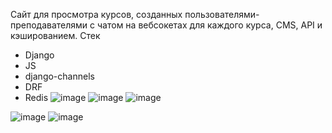 Сайт для просмотра курсов, созданных пользователями-преподавателями с чатом на вебсокетах для каждого курса, CMS, API и кэшированием.
Стек
- Django
- JS
- django-channels
- DRF
- Redis
![image](https://github.com/volodiq/educa/assets/75444126/17d92475-e01a-4f49-8471-407233c5f74c)
![image](https://github.com/volodiq/educa/assets/75444126/9bac227b-ab16-4568-94be-715e8cee2d11)
![image](https://github.com/volodiq/educa/assets/75444126/476a1cc5-f4f9-4b89-8b9a-419a255870f2)

![image](https://github.com/volodiq/educa/assets/75444126/8295fe6c-3962-46c8-8fed-180dad0b4b3f)
![image](https://github.com/volodiq/educa/assets/75444126/13c9ea47-13e0-4fc9-bf13-bdb9cdc02c31)
